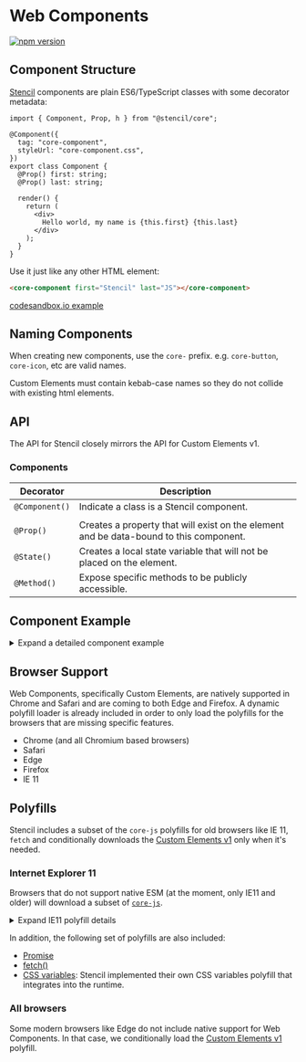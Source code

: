 # Web Components

[![npm version](https://img.shields.io/npm/v/@core-design/components-web.svg?style=flat-square)](https://www.npmjs.com/package/@core-design/components-web)

## Component Structure

[Stencil](https://stenciljs.com/) components are plain ES6/TypeScript classes with some decorator metadata:

```tsx
import { Component, Prop, h } from "@stencil/core";

@Component({
  tag: "core-component",
  styleUrl: "core-component.css",
})
export class Component {
  @Prop() first: string;
  @Prop() last: string;

  render() {
    return (
      <div>
        Hello world, my name is {this.first} {this.last}
      </div>
    );
  }
}
```

Use it just like any other HTML element:

```html
<core-component first="Stencil" last="JS"></core-component>
```

[codesandbox.io example](https://codesandbox.io/s/html-core-tag-example-vzqqc)

## Naming Components

When creating new components, use the `core-` prefix. e.g. `core-button`, `core-icon`, etc are valid names.

Custom Elements must contain kebab-case names so they do not collide with existing html elements.

## API

The API for Stencil closely mirrors the API for Custom Elements v1.

### Components

| Decorator      | Description                                                                            |
| -------------- | -------------------------------------------------------------------------------------- |
| `@Component()` | Indicate a class is a Stencil component.                                               |
|                |                                                                                        |
| `@Prop()`      | Creates a property that will exist on the element and be data-bound to this component. |
| `@State()`     | Creates a local state variable that will not be placed on the element.                 |
| `@Method()`    | Expose specific methods to be publicly accessible.                                     |

## Component Example

<details>
  <summary>Expand a detailed component example</summary>

```tsx
@Component({
  tag: "core-component",
  styleUrls: {
    ios: "component.ios.css",
    md: "component.md.css",
    wp: "component.wp.css",
  },
})
export class Component {
  /**
   * 1. Own Properties
   * Always set the type if a default value has not
   * been set. If a default value is being set, then type
   * is already inferred. List the own properties in
   * alphabetical order. Note that because these properties
   * do not have the @Prop() decorator, they will not be exposed
   * publicly on the host element, but only used internally.
   */
  num: number;
  someText = "default";

  /**
   * 2. Reference to host HTML element.
   * Inlined decorator
   */
  @Element() el: HTMLElement;

  /**
   * 3. State() variables
   * Inlined decorator, alphabetical order.
   */
  @State() isValidated: boolean;
  @State() status = 0;

  /**
   * 4. Public Property API
   * Inlined decorator, alphabetical order. These are
   * different than "own properties" in that public props
   * are exposed as properties and attributes on the host element.
   * Requires JSDocs for public API documentation.
   */
  @Prop() content: string;
  @Prop() enabled: boolean;
  @Prop() menuId: string;
  @Prop() type = "overlay";

  /**
   * Prop lifecycle events SHOULD go just behind the Prop they listen to.
   * This makes sense since both statements are strongly connected.
   * - If renaming the instance variable name you must also update the name in @Watch()
   * - Code is easier to follow and maintain.
   */
  @Prop() swipeEnabled = true;

  @Watch("swipeEnabled")
  swipeEnabledChanged(newSwipeEnabled: boolean, oldSwipeEnabled: boolean) {
    this.updateState();
  }

  /**
   * 5. Events section
   * Inlined decorator, alphabetical order.
   * Requires JSDocs for public API documentation.
   */
  @Event() coreClose: EventEmitter;
  @Event() coreDrag: EventEmitter;
  @Event() coreOpen: EventEmitter;

  /**
   * 6. Component lifecycle events
   * Ordered by their natural call order, for example
   * WillLoad should go before DidLoad.
   */
  componentWillLoad() {}
  componentDidLoad() {}
  componentWillUpdate() {}
  componentDidUpdate() {}
  componentDidUnload() {}

  /**
   * 7. Listeners
   * It is ok to place them in a different location
   * if makes more sense in the context. Recommend
   * starting a listener method with "on".
   * Always use two lines.
   */
  @Listen("click", { enabled: false })
  onClick(ev: UIEvent) {
    console.log("hi!");
  }

  /**
   * 8. Public methods API
   * These methods are exposed on the host element.
   * Always use two lines.
   * Public Methods must be async.
   * Requires JSDocs for public API documentation.
   */
  @Method()
  async open(): Promise<boolean> {
    // ...
    return true;
  }

  @Method()
  async close(): Promise<void> {
    // ...
  }

  /**
   * 9. Local methods
   * Internal business logic. These methods cannot be
   * called from the host element.
   */
  prepareAnimation(): Promise<void> {
    // ...
  }

  updateState() {
    // ...
  }

  /**
   * 10. render() function
   * Always the last one in the class.
   */
  render() {
    return (
      <Host
        attribute="navigation"
        side={this.isRightSide ? "right" : "left"}
        type={this.type}
        class={{
          "core-is-animating": this.isAnimating,
        }}
      >
        <div class="menu-inner page-inner">
          <slot />
        </div>
      </Host>
    );
  }
}
```

</details>

## Browser Support

Web Components, specifically Custom Elements, are natively supported in Chrome and Safari and are coming to both Edge and Firefox. A dynamic polyfill loader is already included in order to only load the polyfills for the browsers that are missing specific features.

- Chrome (and all Chromium based browsers)
- Safari
- Edge
- Firefox
- IE 11

## Polyfills

Stencil includes a subset of the `core-js` polyfills for old browsers like IE 11, `fetch` and conditionally downloads the [Custom Elements v1](https://github.com/webcomponents/polyfills/tree/master/packages/custom-elements) only when it's needed.

### Internet Explorer 11

Browsers that do not support native ESM (at the moment, only IE11 and older) will download a subset of [`core-js`](https://github.com/zloirock/core-js).

<details>
  <summary>Expand IE11 polyfill details</summary>

This subset is generated using the [`core-js-builder` tool](https://github.com/zloirock/core-js/tree/master/packages/core-js-builder) with the following configuration:

```js
require("core-js-builder")({
  targets: "ie 11",
  modules: [
    "es",
    "web.url",
    "web.url.to-json",
    "web.url-search-params",
    "web.dom-collections.for-each",
  ],
  blacklist: [
    "es.math",
    "es.date",
    "es.symbol",
    "es.array-buffer",
    "es.data-view",
    "es.typed-array",
    "es.reflect",
    "es.promise",
  ],
});
```

</details>

In addition, the following set of polyfills are also included:

- [Promise](https://github.com/stefanpenner/es6-promise)
- [fetch()](https://github.com/github/fetch)
- [CSS variables](https://github.com/ionic-team/stencil/tree/master/src/client/polyfills/css-shim): Stencil implemented their own CSS variables polyfill that integrates into the runtime.

### All browsers

Some modern browsers like Edge do not include native support for Web Components. In that case, we conditionally load the [Custom Elements v1](https://github.com/webcomponents/polyfills/tree/master/packages/custom-elements) polyfill.
